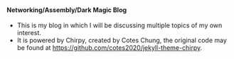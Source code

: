 #### Networking/Assembly/Dark Magic Blog

+ This is my blog in which I will be discussing multiple topics of my own interest.
+ It is powered by Chirpy, created by Cotes Chung, the original code may be found at https://github.com/cotes2020/jekyll-theme-chirpy.
